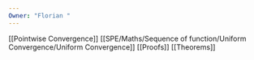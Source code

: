 ```yaml
---
Owner: "Florian "
---
```

[[Pointwise Convergence]]
[[SPE/Maths/Sequence of function/Uniform Convergence/Uniform Convergence]]
[[Proofs]]
[[Theorems]]